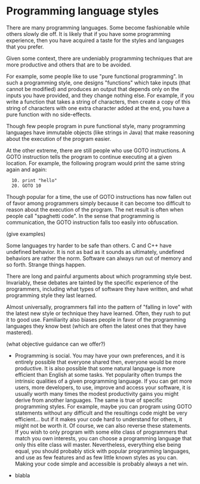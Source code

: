 # Programming language styles

There are many programming languages. Some become fashionable while others slowly die off. It is likely that if you have some programming experience, then you have acquired a taste for the styles and languages that you prefer.

Given some context, there are undeniably programming techniques that are more productive and others that are to be avoided.

For example, some people like to use "pure functional programming". In such a programming style, one designs "functions" which take inputs (that cannot be modified) and produces an output that depends only on the inputs you have provided, and they change nothing else. For example, if you write a function that takes a string of characters, then create a copy of this string of characters with one extra character added at the end, you have a pure function with no side-effects.

Though few people program in pure functional style, many programming languages have immutable objects (like strings in Java) that make reasoning about the execution of the program easier.

At the other extreme, there are still people who use GOTO instructions. A GOTO instruction tells the program to continue executing at a given location. For example, the following program would print the same string again and again:

```
  10. print "hello"
  20. GOTO 10
```


Though popular for a time, the use of GOTO instructions has now fallen out of favor among programmers simply because it can become too difficult to reason about the execution of the program. The net result is often when people call "spaghetti code". In the sense that programming is communication, the GOTO instruction falls too easily into obfuscation.

(give examples)



Some languages try harder to be safe than others. C and C++ have undefined behavior. It is not as bad as it sounds as ultimately, undefined behaviors are rather the norm. Software can always run out of memory and so forth. Strange things happen.




There are long and painful arguments about which programming style best. Invariably, these debates are tainted by the specific experience of the programmers, including what types of software they have written, and what programming style they last learned.

Almost universally, programmers fall into the pattern of "falling in love" with the latest new style or technique they have learned. Often, they rush to put it to good use.
Familiarity also biases people in favor of the programming languages they know best (which are often the latest ones that they have mastered).

(what objective guidance can we offer?)


- Programming is social. You may have your own preferences, and it is entirely possible that everyone shared then, everyone would be more productive. It is also possible that some natural language is more efficient than English at some tasks. Yet popularity often trumps the intrinsic qualities of a given programming language. If you can get more users, more developers, to use, improve and access your software, it is usually worth many times the modest productivity gains you might derive from another languages. The same is true of specific programming styles. For example, maybe you can program using GOTO statements without any difficult and the resultings code might be very efficient... but if it makes your code hard to understand for others, it might not be worth it. Of course, we can also reverse these statements. If you wish to only program with some elite class of programmers that match you own interests, you can choose a programming language that only this elite class will master. Nevertheless, everything else being equal, you should probably stick with popular programming languages, and use as few features and as few little known styles as you can. Making your code simple and accessible is probably always a net win.

- blabla